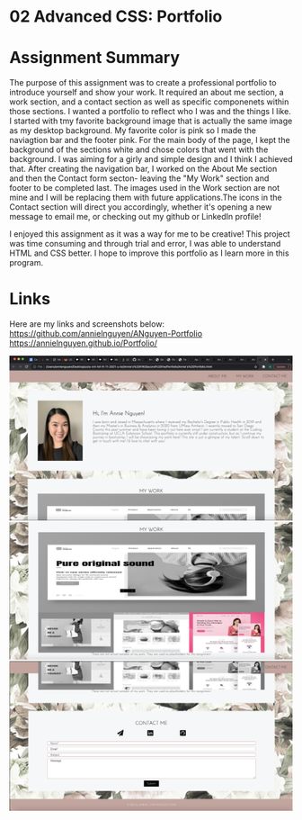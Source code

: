 # 02 Advanced CSS: Portfolio

# Assignment Summary


The purpose of this assignment was to create a professional portfolio to introduce yourself and show your work. It required an about me section, a work section, and a contact section as well as specific componenets within those sections. I wanted a portfolio to reflect who I was and the things I like. I started with tmy favorite background image that is actually the same image as my desktop background. My favorite color is pink so I made the naviagtion bar and the footer pink. For the main body of the page, I kept the background of the sections white and chose colors that went with the background. I was aiming for a girly and simple design and I think I achieved that. After creating the navigation bar, I worked on the About Me section and then the Contact form secton- leaving the "My Work" section and footer to be completed last. The images used in the Work section are not mine and I will be replacing them with future applications.The icons in the Contact section will direct you accordingly, whether it's opening a new message to email me, or checking out my github or LinkedIn profile!

I enjoyed this assignment as it was a way for me to be creative! This project was time consuming and through trial and error, I was able to understand HTML and CSS better. I hope to improve this portfolio as I learn more in this program.

# Links
Here are my links and screenshots below: 
https://github.com/annielnguyen/ANguyen-Portfolio
https://annielnguyen.github.io/Portfolio/

![Portfolio Screenshot1](./Assets/Portfolio1.png)
![Portfolio Screenshot2](./Assets/Portfolio2.png)
![Portfolio Screenshot3](./Assets/portfolio3.png)

